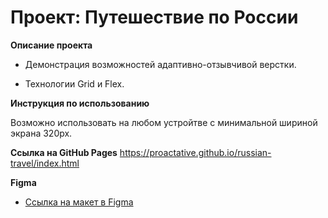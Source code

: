 # Проект: Путешествие по России

**Описание проекта**

- Демонстрация возможностей адаптивно-отзывчивой верстки.

- Технологии Grid и Flex.

**Инструкция по использованию**

Возможно использовать на любом устройтве с минимальной шириной экрана 320px.

**Ссылка на GitHub Pages**
 https://proactative.github.io/russian-travel/index.html

**Figma**

* [Ссылка на макет в Figma](https://www.figma.com/file/5S2WSbEFL6awjVWJ0NWL8Q/Sprint-3_-Russia-_-desktop-mobile?node-id=28503%3A0)
